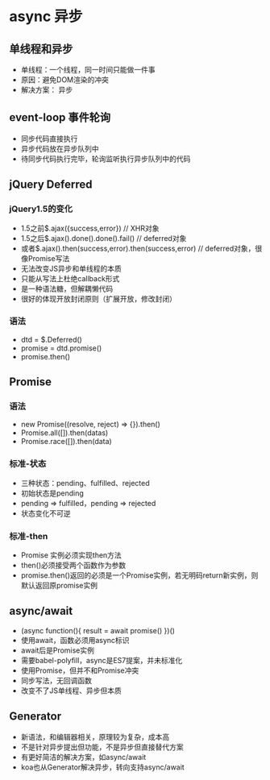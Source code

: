 # async 异步

## 单线程和异步
* 单线程：一个线程，同一时间只能做一件事
* 原因：避免DOM渲染的冲突
* 解决方案： 异步

## event-loop 事件轮询
* 同步代码直接执行
* 异步代码放在异步队列中
* 待同步代码执行完毕，轮询监听执行异步队列中的代码

## jQuery Deferred

### jQuery1.5的变化
* 1.5之前$.ajax({success,error})  // XHR对象
* 1.5之后$.ajax().done().done().fail()  // deferred对象
* 或者$.ajax().then(success,error).then(success,error)  // deferred对象，很像Promise写法
* 无法改变JS异步和单线程的本质
* 只能从写法上杜绝callback形式
* 是一种语法糖，但解耦懒代码
* 很好的体现开放封闭原则（扩展开放，修改封闭）

### 语法
* dtd = $.Deferred()
* promise = dtd.promise()
* promise.then()

## Promise

### 语法
* new Promise((resolve, reject) => {}).then()
* Promise.all([]).then(datas)
* Promise.race([]).then(data)

### 标准-状态
* 三种状态：pending、fulfilled、rejected
* 初始状态是pending
* pending => fulfilled，pending => rejected
* 状态变化不可逆

### 标准-then
* Promise 实例必须实现then方法
* then()必须接受两个函数作为参数
* promise.then()返回的必须是一个Promise实例，若无明码return新实例，则默认返回原promise实例

## async/await

* (async function(){
    result = await promise()
})()
* 使用await，函数必须用async标识
* await后是Promise实例
* 需要babel-polyfill，async是ES7提案，并未标准化
* 使用Promise，但并不和Promise冲突
* 同步写法，无回调函数
* 改变不了JS单线程、异步但本质

## Generator
* 新语法，和编辑器相关，原理较为复杂，成本高
* 不是针对异步提出但功能，不是异步但直接替代方案
* 有更好简洁的解决方案，如async/await
* koa也从Generator解决异步，转向支持async/await
